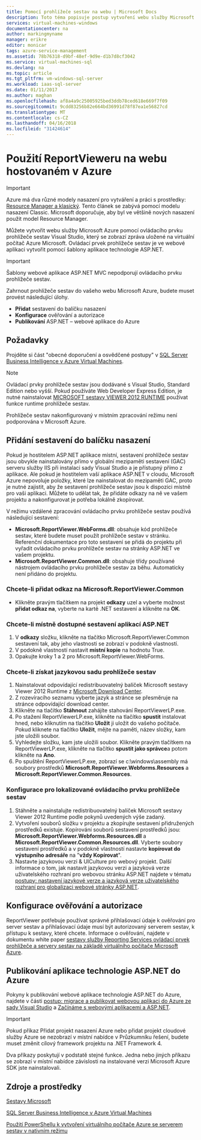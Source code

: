 ```yaml
---
title: Pomocí prohlížeče sestav na webu | Microsoft Docs
description: Toto téma popisuje postup vytvoření webu služby Microsoft Azure pomocí ovládacího prvku prohlížeče sestav Visual Studio, který se zobrazí zpráva uložené na virtuální počítač Azure Microsoft.
services: virtual-machines-windows
documentationcenter: na
author: markingmyname
manager: erikre
editor: monicar
tags: azure-service-management
ms.assetid: 78b76318-d9bf-48ef-9d9e-d1b7d8cf3042
ms.service: virtual-machines-sql
ms.devlang: na
ms.topic: article
ms.tgt_pltfrm: vm-windows-sql-server
ms.workload: iaas-sql-server
ms.date: 01/11/2017
ms.author: maghan
ms.openlocfilehash: af8a4a9c25005925bed3ddb78ced618e669f7f09
ms.sourcegitcommit: 9cdd83256b82e664bd36991d78f87ea1e56827cd
ms.translationtype: MT
ms.contentlocale: cs-CZ
ms.lasthandoff: 04/16/2018
ms.locfileid: "31424614"
---
```

# <a name="use-reportviewer-in-a-web-site-hosted-in-azure"></a>Použití ReportVieweru na webu hostovaném v Azure
> [!IMPORTANT] 
> Azure má dva různé modely nasazení pro vytváření a práci s prostředky: [Resource Manager a klasický](../../../azure-resource-manager/resource-manager-deployment-model.md). Tento článek se zabývá pomocí modelu nasazení Classic. Microsoft doporučuje, aby byl ve většině nových nasazení použit model Resource Manager.

Můžete vytvořit webu služby Microsoft Azure pomocí ovládacího prvku prohlížeče sestav Visual Studio, který se zobrazí zpráva uložené na virtuální počítač Azure Microsoft. Ovládací prvek prohlížeče sestav je ve webové aplikaci vytvořit pomocí šablony aplikace technologie ASP.NET.

> [!IMPORTANT]
> Šablony webové aplikace ASP.NET MVC nepodporují ovládacího prvku prohlížeče sestav.

Zahrnout prohlížeče sestav do vašeho webu Microsoft Azure, budete muset provést následující úlohy.

* **Přidat** sestavení do balíčku nasazení
* **Konfigurace** ověřování a autorizace
* **Publikování** ASP.NET – webové aplikace do Azure

## <a name="prerequisites"></a>Požadavky
Projděte si část "obecné doporučení a osvědčené postupy" v [SQL Server Business Intelligence v Azure Virtual Machines](../classic/ps-sql-bi.md).

> [!NOTE]
> Ovládací prvky prohlížeče sestav jsou dodávané s Visual Studio, Standard Edition nebo vyšší. Pokud používáte Web Developer Express Edition, je nutné nainstalovat [MICROSOFT sestavy VIEWER 2012 RUNTIME](https://www.microsoft.com/download/details.aspx?id=35747) používat funkce runtime prohlížeče sestav.
> 
> Prohlížeče sestav nakonfigurovaný v místním zpracování režimu není podporována v Microsoft Azure.

## <a name="adding-assemblies-to-the-deployment-package"></a>Přidání sestavení do balíčku nasazení
Pokud je hostitelem ASP.NET aplikace místní, sestavení prohlížeče sestav jsou obvykle nainstalovány přímo v globální mezipaměti sestavení (GAC) serveru služby IIS při instalaci sady Visual Studio a je přístupný přímo z aplikace. Ale pokud je hostitelem vaší aplikace ASP.NET v cloudu, Microsoft Azure nepovoluje položky, které lze nainstalovat do mezipaměti GAC, proto je nutné zajistit, aby že sestavení prohlížeče sestav jsou k dispozici místně pro vaši aplikaci. Můžete to udělat tak, že přidáte odkazy na ně ve vašem projektu a nakonfigurovat je potřeba lokálně zkopírovat.

V režimu vzdálené zpracování ovládacího prvku prohlížeče sestav používá následující sestavení:

* **Microsoft.ReportViewer.WebForms.dll**: obsahuje kód prohlížeče sestav, které budete muset použít prohlížeče sestav v stránku. Referenční dokumentace pro toto sestavení se přidá do projektu při vyřadit ovládacího prvku prohlížeče sestav na stránky ASP.NET ve vašem projektu.
* **Microsoft.ReportViewer.Common.dll**: obsahuje třídy používané nástrojem ovládacího prvku prohlížeče sestav za běhu. Automaticky není přidáno do projektu.

### <a name="to-add-a-reference-to-microsoftreportviewercommon"></a>Chcete-li přidat odkaz na Microsoft.ReportViewer.Common
* Klikněte pravým tlačítkem na projekt **odkazy** uzel a vyberte možnost **přidat odkaz na**, vyberte na kartě .NET sestavení a klikněte na **OK**.

### <a name="to-make-the-assemblies-locally-accessible-by-your-aspnet-application"></a>Chcete-li místně dostupné sestavení aplikací ASP.NET
1. V **odkazy** složku, klikněte na tlačítko Microsoft.ReportViewer.Common sestavení tak, aby jeho vlastnosti se zobrazí v podokně vlastností.
2. V podokně vlastností nastavit **místní kopie** na hodnotu True.
3. Opakujte kroky 1 a 2 pro Microsoft.ReportViewer.WebForms.

### <a name="to-get-reportviewer-language-pack"></a>Chcete-li získat jazykovou sadu prohlížeče sestav
1. Nainstalovat odpovídající redistribuovatelný balíček Microsoft sestavy Viewer 2012 Runtime z [Microsoft Download Center](http://go.microsoft.com/fwlink/?LinkId=317386).
2. Z rozevíracího seznamu vyberte jazyk a stránce se přesměruje na stránce odpovídající download center.
3. Klikněte na tlačítko **Stáhnout** zahájíte stahování ReportViewerLP.exe.
4. Po stažení ReportViewerLP.exe, klikněte na tlačítko **spustit** instalovat hned, nebo kliknutím na tlačítko **Uložit** ji uložit do vašeho počítače. Pokud kliknete na tlačítko **Uložit**, mějte na paměti, název složky, kam jste uložili soubor.
5. Vyhledejte složku, kam jste uložili soubor. Klikněte pravým tlačítkem na ReportViewerLP.exe, klikněte na tlačítko **spustit jako správce**a potom klikněte na **Ano**.
6. Po spuštění ReportViewerLP.exe, zobrazí se c:\windows\assembly má soubory prostředků **Microsoft.ReportViewer.Webforms.Resources** a **Microsoft.ReportViewer.Common.Resources**.

### <a name="to-configure-for-localized-reportviewer-control"></a>Konfigurace pro lokalizované ovládacího prvku prohlížeče sestav
1. Stáhněte a nainstalujte redistribuovatelný balíček Microsoft sestavy Viewer 2012 Runtime podle pokynů uvedených výše zadaný.
2. Vytvoření <language> souborů složku v projektu a zkopírujte sestavení přidružených prostředků existuje. Kopírování souborů sestavení prostředků jsou: **Microsoft.ReportViewer.Webforms.Resources.dll** a **Microsoft.ReportViewer.Common.Resources.dll**. Vyberte soubory sestavení prostředků a v podokně vlastností nastavte **kopírovat do výstupního adresáře** na "**vždy Kopírovat**".
3. Nastavte jazykovou verzi & UICulture pro webový projekt. Další informace o tom, jak nastavit jazykovou verzi a jazyková verze uživatelského rozhraní pro webovou stránku ASP.NET najdete v tématu [postupy: nastavení jazykové verze a jazyková verze uživatelského rozhraní pro globalizaci webové stránky ASP.NET](http://go.microsoft.com/fwlink/?LinkId=237461).

## <a name="configuring-authentication-and-authorization"></a>Konfigurace ověřování a autorizace
ReportViewer potřebuje používat správné přihlašovací údaje k ověřování pro server sestav a přihlašovací údaje musí být autorizovaný serverem sestav, k přístupu k sestavy, které chcete. Informace o ověřování, najdete v dokumentu white paper [sestavy služby Reporting Services ovládací prvek prohlížeče a servery sestav na základě virtuálního počítače Microsoft Azure](https://msdn.microsoft.com/library/azure/dn753698.aspx).

## <a name="publish-the-aspnet-web-application-to-azure"></a>Publikování aplikace technologie ASP.NET do Azure
Pokyny k publikování webové aplikace technologie ASP.NET do Azure, najdete v části [postup: migrace a publikovat webovou aplikaci do Azure ze sady Visual Studio](../../../vs-azure-tools-migrate-publish-web-app-to-cloud-service.md) a [Začínáme s webovými aplikacemi a ASP.NET](../../../app-service/app-service-web-get-started-dotnet.md).

> [!IMPORTANT]
> Pokud příkaz Přidat projekt nasazení Azure nebo přidat projekt cloudové služby Azure se nezobrazí v místní nabídce v Průzkumníku řešení, budete muset změnit cílový framework projektu na .NET Framework 4.
> 
> Dva příkazy poskytují v podstatě stejné funkce. Jedna nebo jiných příkazu se zobrazí v místní nabídce závislosti na instalované verzi Microsoft Azure SDK jste nainstalovali.
> 
> 

## <a name="resources"></a>Zdroje a prostředky
[Sestavy Microsoft](http://go.microsoft.com/fwlink/?LinkId=205399)

[SQL Server Business Intelligence v Azure Virtual Machines](../classic/ps-sql-bi.md)

[Použití PowerShellu k vytvoření virtuálního počítače Azure se serverem sestav v nativním režimu](../classic/ps-sql-report.md)

